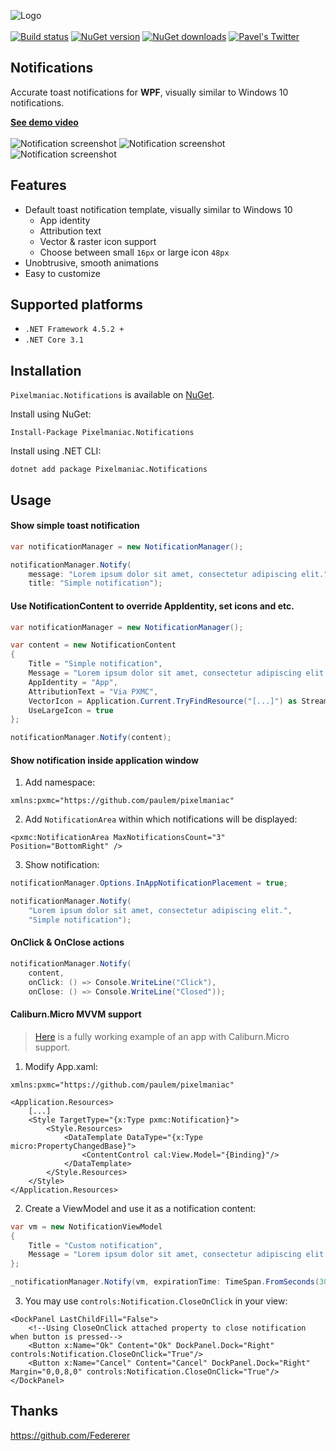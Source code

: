 ![Logo](https://user-images.githubusercontent.com/2874236/85953132-f40d1900-b976-11ea-89bf-a07a935225d5.png)
<br/>
<br/>
[![Build status](https://github.com/paulem/pixelmaniac.notifications/workflows/build/badge.svg)](https://github.com/paulem/pixelmaniac.notifications/actions)
[![NuGet version](https://img.shields.io/nuget/v/Pixelmaniac.Notifications)](https://nuget.org/packages/Pixelmaniac.Notifications)
[![NuGet downloads](https://img.shields.io/nuget/dt/Pixelmaniac.Notifications)](https://nuget.org/packages/Pixelmaniac.Notifications)
[![Pavel's Twitter](https://img.shields.io/badge/twitter-%40upavel-55acee.svg)](https://twitter.com/upavel)

## Notifications
Accurate toast notifications for **WPF**, visually similar to Windows 10 notifications.

**[See demo video](https://paulem.com/pxmc/notifications/demo)**
<br/>
<br/>
![Notification screenshot](https://user-images.githubusercontent.com/2874236/85958318-6133a500-b99d-11ea-8c46-ae57b95a6f34.png) ![Notification screenshot](https://user-images.githubusercontent.com/2874236/85958380-d3a48500-b99d-11ea-9d47-ac8cd7128396.png) ![Notification screenshot](https://user-images.githubusercontent.com/2874236/85958379-d2735800-b99d-11ea-857b-06b823d5faf2.png)

## Features
* Default toast notification template, visually similar to Windows 10
  * App identity
  * Attribution text
  * Vector & raster icon support
  * Choose between small `16px` or large icon `48px`
* Unobtrusive, smooth animations
* Easy to customize

## Supported platforms
* `.NET Framework 4.5.2 +`
* `.NET Core 3.1`

## Installation
`Pixelmaniac.Notifications` is available on [NuGet](https://www.nuget.org/packages/Pixelmaniac.Notifications).

Install using NuGet:
```
Install-Package Pixelmaniac.Notifications
```
Install using .NET CLI:
```
dotnet add package Pixelmaniac.Notifications
```

## Usage 
#### Show simple toast notification
```C#
var notificationManager = new NotificationManager();

notificationManager.Notify(
    message: "Lorem ipsum dolor sit amet, consectetur adipiscing elit.",
    title: "Simple notification");
```

#### Use NotificationContent to override AppIdentity, set icons and etc.
```C#
var notificationManager = new NotificationManager();

var content = new NotificationContent
{
    Title = "Simple notification",
    Message = "Lorem ipsum dolor sit amet, consectetur adipiscing elit.",
    AppIdentity = "App",
    AttributionText = "Via PXMC",
    VectorIcon = Application.Current.TryFindResource("[...]") as StreamGeometry,
    UseLargeIcon = true
};

notificationManager.Notify(content);
```

#### Show notification inside application window
1. Add namespace:
```XAML
xmlns:pxmc="https://github.com/paulem/pixelmaniac"
```
2. Add `NotificationArea` within which notifications will be displayed:
```XAML
<pxmc:NotificationArea MaxNotificationsCount="3" Position="BottomRight" />
```
3. Show notification:
```C#
notificationManager.Options.InAppNotificationPlacement = true;

notificationManager.Notify(
    "Lorem ipsum dolor sit amet, consectetur adipiscing elit.",
    "Simple notification");
```

#### OnClick & OnClose actions
```C#
notificationManager.Notify(
    content,
    onClick: () => Console.WriteLine("Click"),
    onClose: () => Console.WriteLine("Closed"));
```

#### Caliburn.Micro MVVM support
>[Here](src/Pixelmaniac.Notifications.Demo) is a fully working example of an app with Caliburn.Micro support.

1. Modify App.xaml:
```XAML
xmlns:pxmc="https://github.com/paulem/pixelmaniac"

<Application.Resources>
    [...]
    <Style TargetType="{x:Type pxmc:Notification}">
        <Style.Resources>
            <DataTemplate DataType="{x:Type micro:PropertyChangedBase}">
                <ContentControl cal:View.Model="{Binding}"/>
            </DataTemplate>
        </Style.Resources>
    </Style>
</Application.Resources>
```
2. Create a ViewModel and use it as a notification content:
```C#
var vm = new NotificationViewModel
{
    Title = "Custom notification",
    Message = "Lorem ipsum dolor sit amet, consectetur adipiscing elit."
};

_notificationManager.Notify(vm, expirationTime: TimeSpan.FromSeconds(30));
```
3. You may use `controls:Notification.CloseOnClick` in your view:
```XAML
<DockPanel LastChildFill="False">
    <!--Using CloseOnClick attached property to close notification when button is pressed-->
    <Button x:Name="Ok" Content="Ok" DockPanel.Dock="Right" controls:Notification.CloseOnClick="True"/>
    <Button x:Name="Cancel" Content="Cancel" DockPanel.Dock="Right" Margin="0,0,8,0" controls:Notification.CloseOnClick="True"/>
</DockPanel>
```

## Thanks
https://github.com/Federerer
